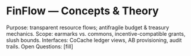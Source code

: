 # FinFlow — Concepts & Theory
Purpose: transparent resource flows; antifragile budget & treasury mechanics.
Scope: earmarks vs. commons, incentive-compatible grants, slush bounds.
Interfaces: CoCache ledger views, AB provisioning, audit trails.
Open Questions: [fill]
